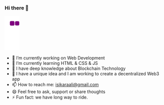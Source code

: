### Hi there 👋

![snake gif](https://github.com/isikara/isikara/blob/output/github-contribution-grid-snake.gif)

- 🔭 I’m currently working on Web Development
- 🌱 I’m currently learning HTML & CSS & JS
- 🤔 I have deep knowledge about Blockchain Technology 
- 💬 I have a unique idea and I am working to create a decentralized Web3 app
- 📫 How to reach me: isikaraali@gmail.com
- 😄 Feel free to ask, support or share thoughts
- ⚡ Fun fact: we have long way to ride.
